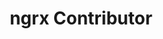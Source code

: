 ---
name: Mike Ryan
title: ngrx Contributor
twitter: mikeryan52
github: https://github.com/mikeryan52
image: /media/people/mike-ryan.jpg
---